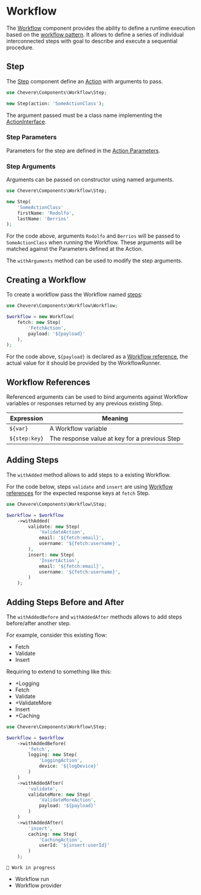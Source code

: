 # Workflow

The [Workflow](../reference/Chevere/Components/Workflow/Workflow.md) component provides the ability to define a runtime execution based on the [workflow pattern](https://en.wikipedia.org/wiki/Workflow_pattern). It allows to define a series of individual interconnected steps with goal to describe and execute a sequential procedure.

## Step

The [Step](../reference/Chevere/Components/Workflow/Step.md) component define an [Action](Action.md) with arguments to pass.

```php
use Chevere\Components\Workflow\Step;

new Step(action: 'SomeActionClass');
```

The argument passed must be a class name implementing the [ActionInterface](../reference/Chevere/Interfaces/Action/ActionInterface.md).

### Step Parameters

Parameters for the step are defined in the [Action Parameters](Action.md#parameters).

### Step Arguments

Arguments can be passed on constructor using named arguments.

```php
use Chevere\Components\Workflow\Step;

new Step(
    'SomeActionClass'
    firstName: 'Rodolfo',
    lastName: 'Berrios'
);
```

For the code above, arguments `Rodolfo` and `Berrios` will be passed to `SomeActionClass` when running the Workflow. These arguments will be matched against the Parameters defined at the Action.

The `withArguments` method can be used to modify the step arguments.

## Creating a Workflow

To create a workflow pass the Workflow named [steps](#step):

```php
use Chevere\Components\Workflow\Workflow;

$workflow = new Workflow(
    fetch: new Step(
        'FetchAction',
        payload: '${payload}'
    ),
);
```

For the code above, `${payload}` is declared as a [Workflow reference](#workflow-references), the actual value for it should be provided by the WorkflowRunner.

## Workflow References

Referenced arguments can be used to bind arguments against Workflow variables or responses returned by any previous existing Step.

| Expression    | Meaning                                       |
| ------------- | --------------------------------------------- |
| `${var}`      | A Workflow variable                           |
| `${step:key}` | The response value at key for a previous Step |

## Adding Steps

The `withAdded` method allows to add steps to a existing Workflow.

For the code below, steps `validate` and `insert` are using [Workflow references](#workflow-references) for the expected response keys at `fetch` Step.

```php
use Chevere\Components\Workflow\Step;

$workflow = $workflow
    ->withAdded(
        validate: new Step(
            'ValidateAction',
            email: '${fetch:email}',
            username: '${fetch:username}',
        ),
        insert: new Step(
            'InsertAction',
            email: '${fetch:email}',
            username: '${fetch:username}',
        )
    );
```

## Adding Steps Before and After

The `withAddedBefore` and `withAddedAfter` methods allows to add steps before/after another step.

For example, consider this existing flow:

* Fetch
* Validate
* Insert

Requiring to extend to something like this:

* +Logging
* Fetch
* Validate
* +ValidateMore
* Insert
* +Caching

```php
use Chevere\Components\Workflow\Step;

$workflow = $workflow
    ->withAddedBefore(
        'fetch',
        logging: new Step(
            'LoggingAction',
            device: '${logDevice}'
        )
    )
    ->withAddedAfter(
        'validate',
        validateMore: new Step(
            'ValidateMoreAction',
            payload: '${payload}'
        )
    )
    ->withAddedAfter(
        'insert',
        caching: new Step(
            'CachingAction',
            userId: '${insert:userId}'
        )
    );
```

`🚧 Work in progress`

* Workflow run
* Workflow provider
